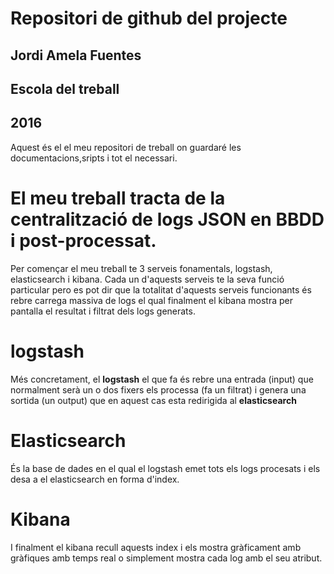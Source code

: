 # Repositori de github del projecte

## Jordi Amela Fuentes
## Escola del treball
## 2016

Aquest és el el meu repositori de treball on guardaré les documentacions,sripts i tot el necessari.

# El meu treball tracta de la **centralització de logs JSON en BBDD i post-processat**. 

Per començar el meu treball te 3 serveis fonamentals, logstash, elasticsearch i kibana.
Cada un d'aquests serveis te la seva funció particular pero es pot dir que la totalitat d'aquests serveis funcionants és rebre carrega massiva de logs el qual finalment el kibana mostra per pantalla el resultat i filtrat dels logs generats.

# logstash

Més concretament, el **logstash** el que fa és rebre una entrada (input) que normalment serà un o dos fixers els processa (fa un filtrat) i genera una sortida (un output) que en aquest cas esta redirigida al **elasticsearch**

# Elasticsearch

És la base de dades en el qual el logstash emet tots els logs procesats i els desa a el elasticsearch en forma d'index.

# Kibana

I finalment el kibana recull aquests index i els mostra gràficament amb gràfiques amb temps real o simplement mostra cada log amb el seu atribut. 
